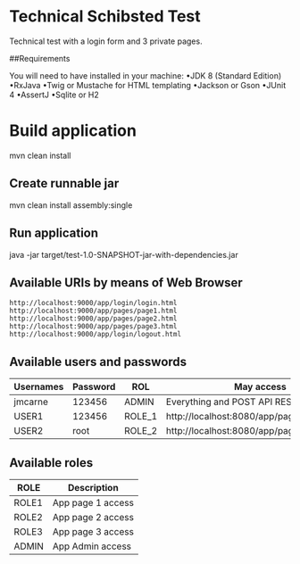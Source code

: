 # Technical Schibsted Test

Technical test with a login form and 3 private pages.

##Requirements

You will need to have installed in your machine:
•JDK 8 (Standard Edition)
•RxJava
•Twig or Mustache for HTML templating
•Jackson or Gson
•JUnit 4
•AssertJ
•Sqlite or H2

# Build application
mvn clean install


## Create runnable jar
mvn clean install assembly:single


## Run application
java -jar target/test-1.0-SNAPSHOT-jar-with-dependencies.jar


## Available URIs by means of Web Browser

```
http://localhost:9000/app/login/login.html
http://localhost:9000/app/pages/page1.html
http://localhost:9000/app/pages/page2.html
http://localhost:9000/app/pages/page3.html
http://localhost:9000/app/login/logout.html
```
## Available users and passwords

Usernames | Password | ROL | May access
--------- | -------- | --- | ----------
jmcarne | 123456 | ADMIN | Everything and POST API REST
USER1 | 123456 | ROLE_1 | http://localhost:8080/app/pages/page1.html
USER2 | root | ROLE_2 | http://localhost:8080/app/pages/page2.html


## Available roles

ROLE | Description
---- | -----------
ROLE1 | App page 1 access
ROLE2 | App page 2 access
ROLE3 | App page 3 access
ADMIN | App Admin access